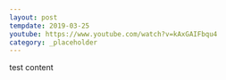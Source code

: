 ```yaml
---
layout: post
tempdate: 2019-03-25
youtube: https://www.youtube.com/watch?v=kAxGAIFbqu4
category: _placeholder
---
```

test content